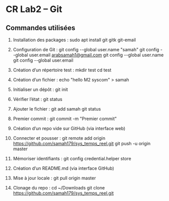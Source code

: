 # CR Lab2 – Git

## Commandes utilisées

1. Installation des packages :
sudo apt install git gitk git-email

2. Configuration de Git :
git config --global user.name "samah"
git config --global user.email arabsamah1@gmail.com
git config --global user.name
git config --global user.email

3. Création d’un répertoire test :
mkdir test
cd test

4. Création d’un fichier :
echo "hello M2 syscom" > samah

5. Initialiser un dépôt :
git init

6. Vérifier l’état :
git status

7. Ajouter le fichier :
git add samah
git status

8. Premier commit :
git commit -m "Premier commit"

9. Création d’un repo vide sur GitHub (via interface web)

10. Connecter et pousser :
git remote add origin https://github.com/samah179/sys_temps_reel.git
git push -u origin master

11. Mémoriser identifiants :
git config credential.helper store

12. Création d’un README.md (via interface GitHub)

13. Mise à jour locale :
git pull origin master

14. Clonage du repo :
cd ~/Downloads
git clone https://github.com/samah179/sys_temps_reel.git
